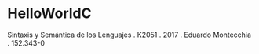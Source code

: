 # HelloWorldC
Sintaxis y Semántica de los Lenguajes
. K2051
. 2017
. Eduardo Montecchia
. 152.343-0
